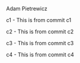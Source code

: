Adam Pietrewicz 

c1 - This is from commit c1

c2 - This is from commit c2

c3 - This is from commit c3

c4 - This is from commit c4

